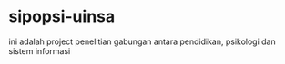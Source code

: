 # sipopsi-uinsa

ini adalah project penelitian gabungan antara pendidikan, psikologi dan sistem informasi
